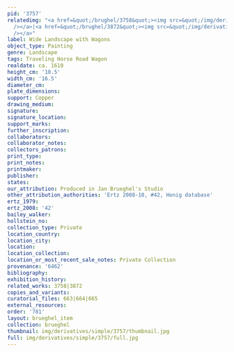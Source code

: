```yaml
---
pid: '3757'
relatedimg: "<a href=&quot;/brughel/3758&quot;><img src=&quot;/img/derivatives/simple/3758/thumbnail.jpg&quot;
  /></a>|<a href=&quot;/brughel/3872&quot;><img src=&quot;/img/derivatives/simple/3872/thumbnail.jpg&quot;
  /></a>"
label: Wide Landscape with Wagons
object_type: Painting
genre: Landscape
tags: Traveling Horse Road Wagon
realdate: ca. 1610
height_cm: '10.5'
width_cm: '16.5'
diameter_cm: 
plate_dimensions: 
support: Copper
drawing_medium: 
signature: 
signature_location: 
support_marks: 
further_inscription: 
collaborators: 
collaborator_notes: 
collectors_patrons: 
print_type: 
print_notes: 
printmaker: 
publisher: 
states: 
our_attribution: Produced in Jan Brueghel's Studio
other_attribution_authorities: 'Ertz 2008-10, #42, Honig database'
ertz_1979: 
ertz_2008: '42'
bailey_walker: 
hollstein_no: 
collection_type: Private
location_country: 
location_city: 
location: 
location_collection: 
location_or_most_recent_sale_notes: Private Collection
provenance: '6462'
bibliography: 
exhibition_history: 
related_works: 3758|3872
copies_and_variants: 
curatorial_files: 663|664|665
external_resources: 
order: '781'
layout: brueghel_item
collection: brueghel
thumbnail: img/derivatives/simple/3757/thumbnail.jpg
full: img/derivatives/simple/3757/full.jpg
---
```

